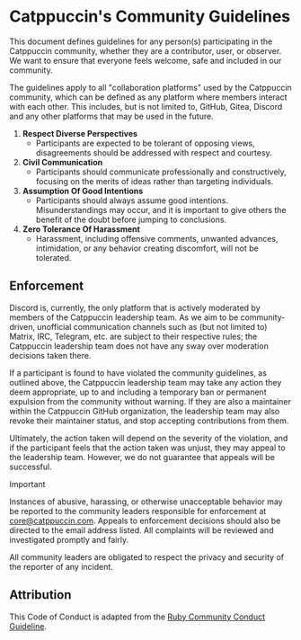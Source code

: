 # Catppuccin's Community Guidelines

This document defines guidelines for any person(s) participating in the
Catppuccin community, whether they are a contributor, user, or observer. We
want to ensure that everyone feels welcome, safe and included in our community.

The guidelines apply to all "collaboration platforms" used by the Catppuccin
community, which can be defined as any platform where members interact with
each other. This includes, but is not limited to, GitHub, Gitea, Discord and
any other platforms that may be used in the future.

1. **Respect Diverse Perspectives**
   - Participants are expected to be tolerant of opposing views, disagreements
     should be addressed with respect and courtesy.
2. **Civil Communication**
   - Participants should communicate professionally and constructively, focusing
     on the merits of ideas rather than targeting individuals.
3. **Assumption Of Good Intentions**
   - Participants should always assume good intentions. Misunderstandings may
     occur, and it is important to give others the benefit of the doubt before
     jumping to conclusions.
4. **Zero Tolerance Of Harassment**
   - Harassment, including offensive comments, unwanted advances, intimidation,
     or any behavior creating discomfort, will not be tolerated.

## Enforcement

Discord is, currently, the only platform that is actively moderated by members
of the Catppuccin leadership team. As we aim to be community-driven, unofficial
communication channels such as (but not limited to) Matrix, IRC, Telegram, etc.
are subject to their respective rules; the Catppuccin leadership team does not
have any sway over moderation decisions taken there.

If a participant is found to have violated the community guidelines, as outlined
above, the Catppuccin leadership team may take any action they deem appropriate,
up to and including a temporary ban or permanent expulsion from the community
without warning. If they are also a maintainer within the Catppuccin GitHub
organization, the leadership team may also revoke their maintainer status, and
stop accepting contributions from them.

Ultimately, the action taken will depend on the severity of the violation, and
if the participant feels that the action taken was unjust, they may appeal to
the leadership team. However, we do not guarantee that appeals will be
successful.

> [!IMPORTANT]  
> Instances of abusive, harassing, or otherwise unacceptable
> behavior may be reported to the community leaders responsible for enforcement
> at [core@catppuccin.com](mailto:core@catppuccin.com). Appeals to enforcement
> decisions should also be directed to the email address listed. All complaints
> will be reviewed and investigated promptly and fairly.
>
> All community leaders are obligated to respect the privacy and security of
> the reporter of any incident.

## Attribution

This Code of Conduct is adapted from the [Ruby Community Conduct
Guideline](https://www.ruby-lang.org/en/conduct/).
